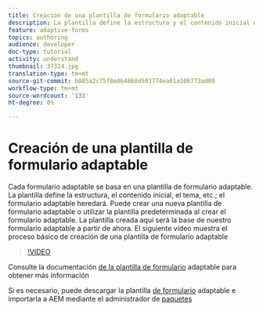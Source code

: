 ```yaml
---
title: Creación de una plantilla de formulario adaptable
description: La plantilla define la estructura y el contenido inicial del formulario adaptable.
feature: adaptive-forms
topics: authoring
audience: developer
doc-type: tutorial
activity: understand
thumbnail: 37324.jpg
translation-type: tm+mt
source-git-commit: b085a2c75f8e0b4860d503774ea01a108773ad09
workflow-type: tm+mt
source-wordcount: '133'
ht-degree: 0%

---
```



# Creación de una plantilla de formulario adaptable

Cada formulario adaptable se basa en una plantilla de formulario adaptable. La plantilla define la estructura, el contenido inicial, el tema, etc.; el formulario adaptable heredará. Puede crear una nueva plantilla de formulario adaptable o utilizar la plantilla predeterminada al crear el formulario adaptable.
La plantilla creada aquí será la base de nuestro formulario adaptable a partir de ahora.
El siguiente vídeo muestra el proceso básico de creación de una plantilla de formulario adaptable

>[!VIDEO](https://video.tv.adobe.com/v/37324/quality=9)

Consulte la documentación [de la plantilla de formulario](https://docs.adobe.com/content/help/en/experience-manager-65/forms/adaptive-forms-advanced-authoring/template-editor.html) adaptable para obtener más información

Si es necesario, puede descargar la plantilla [de formulario](assets/peak-application-template.zip) adaptable e importarla a AEM mediante el administrador de [paquetes](http://localhost:4502/crx/packmgr/index.jsp)




